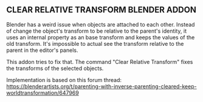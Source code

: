 CLEAR RELATIVE TRANSFORM BLENDER ADDON
--------------------------------------

Blender has a weird issue when objects are attached to each other. Instead of change the object's transform to be relative to the parent's identity, it uses an internal property as an base transform and keeps the values of the old transform. It's impossible to actual see the transform relative to the parent in the editor's panels.

This addon tries to fix that. The command "Clear Relative Transform" fixes the transforms of the selected objects.

Implementation is based on this forum thread: https://blenderartists.org/t/parenting-with-inverse-parenting-cleared-keep-worldtransformation/647969